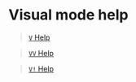 <!-- TITLE: Visual Mode Help -->

# Visual mode help

> [ `V` Help](/options/capv/visual-mode/v-help)

> [ `VV` Help](/options/capv/visual-mode/vv-help)

> [ `V!` Help](/options/capv/visual-mode/v-bang-help)
